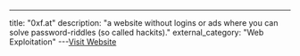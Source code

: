 ---
title: "0xf.at"
description: "a website without logins or ads where you can solve password-riddles (so called hackits)."
external_category: "Web Exploitation"
---[Visit Website](https://0xf.at/)

